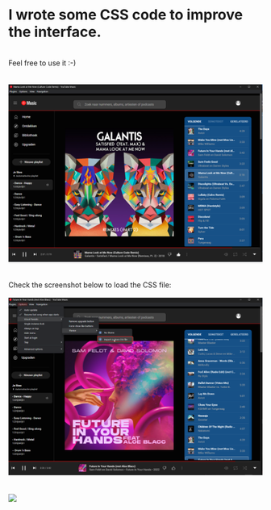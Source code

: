 # I wrote some CSS code to improve the interface.
<br>
Feel free to use it :-)
<br>
<br>
<br>
<img src="YouTubeMusic-wootje-edit.png"></img>
<br>
<br>
<br>
Check the screenshot below to load the CSS file:
<br>
<br>
<img src="HowToLoadCssFile.png"></img>
<br>
<br>
<br>
<img src="https://img.shields.io/github/downloads/wootje/youtube-music-css-file-for-better-interface/total.svg"></img>
